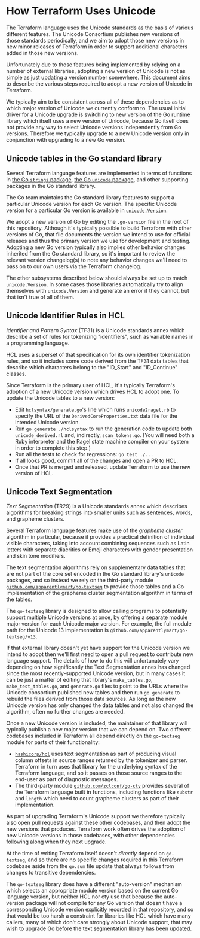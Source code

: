 # How Terraform Uses Unicode

The Terraform language uses the Unicode standards as the basis of various
different features. The Unicode Consortium publishes new versions of those
standards periodically, and we aim to adopt those new versions in new
minor releases of Terraform in order to support additional characters added
in those new versions.

Unfortunately due to those features being implemented by relying on a number
of external libraries, adopting a new version of Unicode is not as simple as
just updating a version number somewhere. This document aims to describe the
various steps required to adopt a new version of Unicode in Terraform.

We typically aim to be consistent across all of these dependencies as to which
major version of Unicode we currently conform to. The usual initial driver
for a Unicode upgrade is switching to new version of the Go runtime library
which itself uses a new version of Unicode, because Go itself does not provide
any way to select Unicode versions independently from Go versions. Therefore
we typically upgrade to a new Unicode version only in conjunction with
upgrading to a new Go version.

## Unicode tables in the Go standard library

Several Terraform language features are implemented in terms of functions in
[the Go `strings` package](https://pkg.go.dev/strings),
[the Go `unicode` package](https://pkg.go.dev/unicode), and other supporting
packages in the Go standard library.

The Go team maintains the Go standard library features to support a particular
Unicode version for each Go version. The specific Unicode version for a
particular Go version is available in
[`unicode.Version`](https://pkg.go.dev/unicode#Version).

We adopt a new version of Go by editing the `.go-version` file in the root
of this repository. Although it's typically possible to build Terraform with
other versions of Go, that file documents the version we intend to use for
official releases and thus the primary version we use for development and
testing. Adopting a new Go version typically also implies other behavior
changes inherited from the Go standard library, so it's important to review the
relevant version changelog(s) to note any behavior changes we'll need to pass
on to our own users via the Terraform changelog.

The other subsystems described below should always be set up to match
`unicode.Version`. In some cases those libraries automatically try to align
themselves with `unicode.Version` and generate an error if they cannot, but
that isn't true of all of them.

## Unicode Identifier Rules in HCL

_Identifier and Pattern Syntax_ (TF31) is a Unicode standards annex which
describe a set of rules for tokenizing "identifiers", such as variable names
in a programming language.

HCL uses a superset of that specification for its own identifier tokenization
rules, and so it includes some code derived from the TF31 data tables that
describe which characters belong to the "ID_Start" and "ID_Continue" classes.

Since Terraform is the primary user of HCL, it's typically Terraform's adoption
of a new Unicode version which drives HCL to adopt one. To update the Unicode
tables to a new version:
* Edit `hclsyntax/generate.go`'s line which runs `unicode2ragel.rb` to specify
  the URL of the `DerivedCoreProperties.txt` data file for the intended Unicode
  version.
* Run `go generate ./hclsyntax` to run the generation code to update both
  `unicode_derived.rl` and, indirectly, `scan_tokens.go`. (You will need both
  a Ruby interpreter and the Ragel state machine compiler on your system in
  order to complete this step.)
* Run all the tests to check for regressions: `go test ./...`
* If all looks good, commit all of the changes and open a PR to HCL.
* Once that PR is merged and released, update Terraform to use the new version
  of HCL.

## Unicode Text Segmentation

_Text Segmentation_ (TR29) is a Unicode standards annex which describes
algorithms for breaking strings into smaller units such as sentences, words,
and grapheme clusters.

Several Terraform language features make use of the _grapheme cluster_
algorithm in particular, because it provides a practical definition of
individual visible characters, taking into account combining sequences such
as Latin letters with separate diacritics or Emoji characters with gender
presentation and skin tone modifiers.

The text segmentation algorithms rely on supplementary data tables that are
not part of the core set encoded in the Go standard library's `unicode`
packages, and so instead we rely on the third-party module
[`github.com/apparentlymart/go-textseg`](http://pkg.go.dev/github.com/apparentlymart/go-textseg)
to provide those tables and a Go implementation of the grapheme cluster
segmentation algorithm in terms of the tables.

The `go-textseg` library is designed to allow calling programs to potentially
support multiple Unicode versions at once, by offering a separate module major
version for each Unicode major version. For example, the full module path for
the Unicode 13 implementation is `github.com/apparentlymart/go-textseg/v13`.

If that external library doesn't yet have support for the Unicode version we
intend to adopt then we'll first need to open a pull request to contribute
new language support. The details of how to do this will unfortunately vary
depending on how significantly the Text Segmentation annex has changed since
the most recently-supported Unicode version, but in many cases it can be
just a matter of editing that library's `make_tables.go`, `make_test_tables.go`,
and `generate.go` files to point to the URLs where the Unicode consortium
published new tables and then run `go generate` to rebuild the files derived
from those data sources. As long as the new Unicode version has only changed
the data tables and not also changed the algorithm, often no further changes
are needed.

Once a new Unicode version is included, the maintainer of that library will
typically publish a new major version that we can depend on. Two different
codebases included in Terraform all depend directly on the `go-textseg` module
for parts of their functionality:

* [`hashicorp/hcl`](https://github.com/hashicorp/hcl) uses text
  segmentation as part of producing visual column offsets in source ranges
  returned by the tokenizer and parser. Terraform in turn uses that library
  for the underlying syntax of the Terraform language, and so it passes on
  those source ranges to the end-user as part of diagnostic messages.
* The third-party module [`github.com/zclconf/go-cty`](https://github.com/zclconf/go-cty)
  provides several of the Terraform language built in functions, including
  functions like `substr` and `length` which need to count grapheme clusters
  as part of their implementation.

As part of upgrading Terraform's Unicode support we therefore typically also
open pull requests against these other codebases, and then adopt the new
versions that produces. Terraform work often drives the adoption of new Unicode
versions in those codebases, with other dependencies following along when they
next upgrade.

At the time of writing Terraform itself doesn't _directly_ depend on
`go-textseg`, and so there are no specific changes required in this Terraform
codebase aside from the `go.sum` file update that always follows from
changes to transitive dependencies.

The `go-textseg` library does have a different "auto-version" mechanism which
selects an appropriate module version based on the current Go language version,
but neither HCL nor cty use that because the auto-version package will not
compile for any Go version that doesn't have a corresponding Unicode version
explicitly recorded in that repository, and so that would be too harsh a
constraint for libraries like HCL which have many callers, many of which don't
care strongly about Unicode support, that may wish to upgrade Go before the
text segmentation library has been updated.
